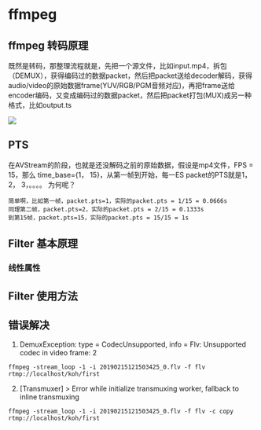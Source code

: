 # ffmpeg

## ffmpeg 转码原理

既然是转码，那整理流程就是，先把一个源文件，比如input.mp4，拆包（DEMUX），获得编码过的数据packet，然后把packet送给decoder解码，获得audio/video的原始数据frame(YUV/RGB/PGM音频对应)，再把frame送给encoder编码，又变成编码过的数据packet，然后把packet打包(MUX)成另一种格式，比如output.ts

![](https://img-blog.csdn.net/20160628193241123)

## PTS
在AVStream的阶段，也就是还没解码之前的原始数据，假设是mp4文件，FPS = 15，那么 time_base={1， 15}，从第一帧到开始，每一ES packet的PTS就是1， 2， 3，。。。。 为何呢？ 

```
简单啊，比如第一帧，packet.pts=1，实际的packet.pts = 1/15 = 0.0666s 
同理第二帧，packet.pts=2，实际的packet.pts = 2/15 = 0.1333s 
到第15帧，packet.pts=15，实际的packet.pts = 15/15 = 1s 
```

## Filter 基本原理
### 线性属性


## Filter 使用方法

## 错误解决
1. DemuxException: type = CodecUnsupported, info = Flv: Unsupported codec in video frame: 2

```shell
ffmpeg -stream_loop -1 -i 20190215121503425_0.flv -f flv rtmp://localhost/koh/first  
```

2. [Transmuxer] > Error while initialize transmuxing worker, fallback to inline transmuxing

```shell
ffmpeg -stream_loop -1 -i 20190215121503425_0.flv -f flv -c copy rtmp://localhost/koh/first
```